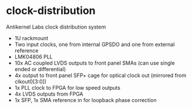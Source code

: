 # clock-distribution
Antikernel Labs clock distribution system

* 1U rackmount
* Two input clocks, one from internal GPSDO and one from external reference
* LMK04806 PLL
* 10x AC coupled LVDS outputs to front panel SMAs (can use single ended or differential)
* 4x output to front panel SFP+ cage for optical clock out (mirrored from clkout0[3:0])
* 1x PLL clock to FPGA for low speed outputs
* 4x LVDS outputs from FPGA
* 1x SFP, 1x SMA reference in for loopback phase correction

